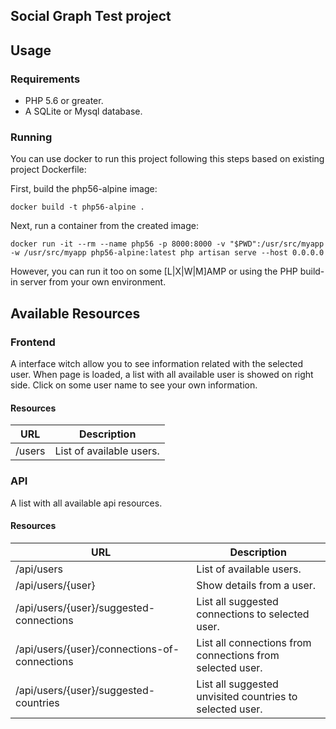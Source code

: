 ## Social Graph Test project

## Usage

### Requirements

- PHP 5.6 or greater.
- A SQLite or Mysql database.

### Running

You can use docker to run this project following this steps based on existing project Dockerfile:

First, build the php56-alpine image:

```shell script
docker build -t php56-alpine .
```

Next, run a container from the created image:

```shell script
docker run -it --rm --name php56 -p 8000:8000 -v "$PWD":/usr/src/myapp -w /usr/src/myapp php56-alpine:latest php artisan serve --host 0.0.0.0
```

However, you can run it too on some [L|X|W|M]AMP or using the PHP build-in server from your own environment.

## Available Resources

### Frontend

A interface witch allow you to see information related with the selected user.
When page is loaded, a list with all available user is showed on right side. 
Click on some user name to see your own information.

#### Resources

| URL    | Description              |
|--------|--------------------------|
| /users | List of available users. |

### API

A list with all available api resources.

#### Resources

| URL                                          | Description                                               |
|----------------------------------------------|-----------------------------------------------------------|
| /api/users                                   | List of available users.                                  |
| /api/users/{user}                            | Show details from a user.                                 |
| /api/users/{user}/suggested-connections      | List all suggested connections to selected user.          |
| /api/users/{user}/connections-of-connections | List all connections from connections from selected user. |
| /api/users/{user}/suggested-countries        | List all suggested unvisited countries to selected user.  |
